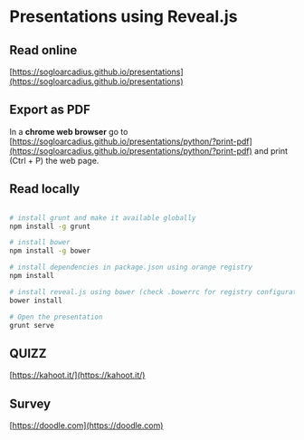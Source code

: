 # Presentations using Reveal.js

## Read online

[https://sogloarcadius.github.io/presentations](https://sogloarcadius.github.io/presentations)

## Export as PDF

In a **chrome web browser** go to [https://sogloarcadius.github.io/presentations/python/?print-pdf](https://sogloarcadius.github.io/presentations/python/?print-pdf) and print (Ctrl + P) the web page.


## Read locally

```sh

# install grunt and make it available globally
npm install -g grunt

# install bower
npm install -g bower

# install dependencies in package.json using orange registry
npm install

# install reveal.js using bower (check .bowerrc for registry configuration)
bower install

# Open the presentation
grunt serve

```

## QUIZZ

[https://kahoot.it/](https://kahoot.it/)

## Survey

[https://doodle.com](https://doodle.com)